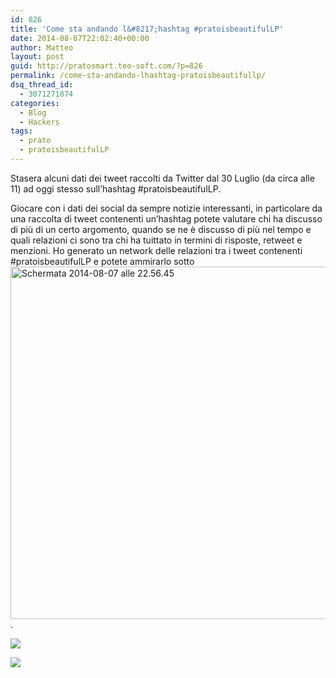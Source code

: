 ```yaml
---
id: 826
title: 'Come sta andando l&#8217;hashtag #pratoisbeautifulLP'
date: 2014-08-07T22:02:40+00:00
author: Matteo
layout: post
guid: http://pratosmart.teo-soft.com/?p=826
permalink: /come-sta-andando-lhashtag-pratoisbeautifullp/
dsq_thread_id:
  - 3071271874
categories:
  - Blog
  - Hackers
tags:
  - prato
  - pratoisbeautifulLP
---
```

Stasera alcuni dati dei tweet raccolti da Twitter dal 30 Luglio (da circa alle 11) ad oggi stesso sull&#8217;hashtag #pratoisbeautifulLP.

Giocare con i dati dei social da sempre notizie interessanti, in particolare da una raccolta di tweet contenenti un&#8217;hashtag potete valutare chi ha discusso di più di un certo argomento, quando se ne è discusso di più nel tempo e quali relazioni ci sono tra chi ha tuittato in termini di risposte, retweet e menzioni. Ho generato un network delle relazioni tra i tweet contenenti #pratoisbeautifulLP e potete ammirarlo sotto[<img class="aligncenter  wp-image-835" src="http://pratosmart.teo-soft.com/wp-content/uploads/2014/08/Schermata-2014-08-07-alle-22.56.45-1024x853.png" alt="Schermata 2014-08-07 alle 22.56.45" width="678" height="564" srcset="http://pratosmart.teo-soft.com/wp-content/uploads/2014/08/Schermata-2014-08-07-alle-22.56.45-300x250.png 300w, http://pratosmart.teo-soft.com/wp-content/uploads/2014/08/Schermata-2014-08-07-alle-22.56.45-1024x853.png 1024w" sizes="(max-width: 678px) 100vw, 678px" />](http://pratosmart.teo-soft.com/wp-content/uploads/2014/08/Schermata-2014-08-07-alle-22.56.45.png).
  
![](https://docs.google.com/spreadsheet/oimg?key=0Ai1AAPpLHFnLdFVyTy1yRjRZMUM2QndtZmRCSEVsQWc&oid=47&zx=ay8sbr6iy99s)

![](https://docs.google.com/spreadsheet/oimg?key=0Ai1AAPpLHFnLdFVyTy1yRjRZMUM2QndtZmRCSEVsQWc&oid=45&zx=fzqjd61fshxf)